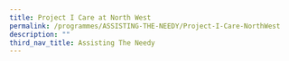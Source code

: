 ```yaml
---
title: Project I Care at North West
permalink: /programmes/ASSISTING-THE-NEEDY/Project-I-Care-NorthWest
description: ""
third_nav_title: Assisting The Needy
---
```



